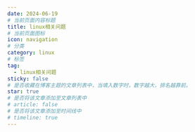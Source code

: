 ```yaml
---
date: 2024-06-19
# 当前页面内容标题
title: linux相关问题
# 当前页面图标
icon: navigation
# 分类
category: linux
# 标签
tag:
  - linux相关问题
sticky: false
# 是否收藏在博客主题的文章列表中，当填入数字时，数字越大，排名越靠前。
star: true
# 是否将该文章添加至文章列表中
# article: false
# 是否将该文章添加至时间线中
# timeline: true
---
```

<AutoCatalog />